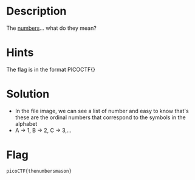 # Description

The [numbers](https://jupiter.challenges.picoctf.org/static/f209a32253affb6f547a585649ba4fda/the_numbers.png)... what do they mean?

# Hints

The flag is in the format PICOCTF{}

# Solution

- In the file image, we can see a list of number and easy to know that's these are the ordinal numbers that correspond to the symbols in the alphabet
- A -> 1, B -> 2, C -> 3,...

# Flag
`picoCTF{thenumbersmason}`